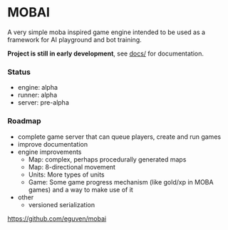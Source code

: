 # MOBAI

A very simple moba inspired game engine intended to be used as a framework for
AI playground and bot training.

**Project is still in early development**, see [docs/](https://github.com/eguven/mobai/tree/master/docs) for documentation.

### Status

* engine: alpha
* runner: alpha
* server: pre-alpha

### Roadmap

* complete game server that can queue players, create and run games
* improve documentation
* engine improvements
    * Map: complex, perhaps procedurally generated maps
    * Map: 8-directional movement
    * Units: More types of units
    * Game: Some game progress mechanism (like gold/xp in MOBA games) and a way to make use of it
* other
    * versioned serialization


https://github.com/eguven/mobai
